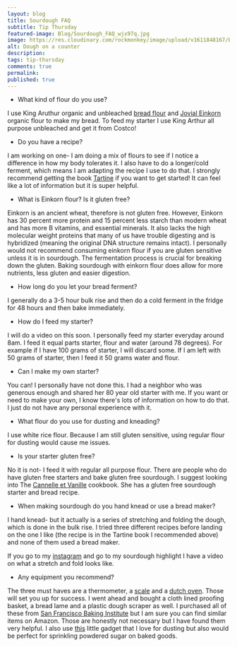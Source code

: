 ```yaml
---
layout: blog
title: Sourdough FAQ
subtitle: Tip Thursday
featured-image: Blog/Sourdough_FAQ_wjx97q.jpg
image: https://res.cloudinary.com/rockmonkey/image/upload/v1611848167/Blog/Sourdough_FAQ_wjx97q.jpg
alt: Dough on a counter
description:
tags: tip-thursday
comments: true
permalink:
published: true
---
```



* What kind of flour do you use?

I use King Aruthur organic and unbleached [bread flour](https://www.amazon.com/gp/product/B00374VKM8/ref=as_li_qf_asin_il_tl?ie=UTF8&tag=h3withlaura-20&creative=9325&linkCode=as2&creativeASIN=B00374VKM8&linkId=7a15a59c2d9628dd82f31b159076924a) and [Jovial Einkorn](https://www.amazon.com/gp/product/B01KQXOR1S/ref=as_li_qf_asin_il_tl?ie=UTF8&tag=h3withlaura-20&creative=9325&linkCode=as2&creativeASIN=B01KQXOR1S&linkId=ee1dfb89b72e8c92fbd9d0535d965a1b) organic flour to make my bread. To feed my starter I use King Arthur all purpose unbleached and get it from Costco!

* Do you have a recipe?

I am working on one- I am doing a mix of flours to see if I notice a difference in how my body tolerates it. I also have to do a longer/cold ferment, which means I am adapting the recipe I use to do that.
I strongly recommend getting the book [Tartine](https://www.amazon.com/gp/product/0811870413/ref=as_li_qf_asin_il_tl?ie=UTF8&tag=h3withlaura-20&creative=9325&linkCode=as2&creativeASIN=0811870413&linkId=231a05cc9181bd1fd450cde7bed81fe3) if you want to get started! It can feel like a lot of information but it is super helpful.

* What is Einkorn flour? Is it gluten free?

Einkorn is an ancient wheat, therefore is not gluten free. However, Einkorn has 30 percent more protein and 15 percent less starch than modern wheat and has more B vitamins, and essential minerals. It also lacks the high molecular weight proteins that many of us have trouble digesting and is hybridized (meaning the original DNA structure remains intact).
I personally would not recommend consuming einkorn flour if you are gluten sensitive unless it is in sourdough. The fermentation process is crucial for breaking down the gluten. Baking sourdough with einkorn flour does allow for more nutrients, less gluten and easier digestion.

* How long do you let your bread ferment?

I generally do a 3-5 hour bulk rise and then do a cold ferment in the fridge for 48 hours and then bake immediately.

* How do I feed my starter?

I will do a video on this soon. I personally feed my starter everyday around 8am. I feed it equal parts starter, flour and water (around 78 degrees).
For example if I have 100 grams of starter, I will discard some. If I am left with 50 grams of starter, then I feed it 50 grams water and flour.

* Can I make my own starter?

You can! I personally have not done this. I had a neighbor who was generous enough and shared her 80 year old starter with me. If you want or need to make your own, I know there's lots of information on how to do that. I just do not have any personal experience with it.

* What flour do you use for dusting and kneading?

I use white rice flour. Because I am still gluten sensitive, using regular flour for dusting would cause me issues.

* Is your starter gluten free?

No it is not- I feed it with regular all purpose flour. There are people who do have gluten free starters and bake gluten free sourdough. I suggest looking into The [Cannelle et Vanille](https://www.amazon.com/gp/product/1632172003/ref=as_li_qf_asin_il_tl?ie=UTF8&tag=h3withlaura-20&creative=9325&linkCode=as2&creativeASIN=1632172003&linkId=fd1550f3d10e44b903ad532bf9c64ac6) cookbook. She has a gluten free sourdough starter and bread recipe.

* When making sourdough do you hand knead or use a bread maker?

I hand knead- but it actually is a series of stretching and folding the dough, which is done in the bulk rise. I tried three different recipes before landing on the one I like (the recipe is in the Tartine book I recommended above) and none of them used a bread maker.

If you go to my [instagram](https://www.instagram.com/lauramsanders/) and go to my sourdough highlight I have a video on what a stretch and fold looks like.

* Any equipment you recommend?

The three must haves are a thermometer, a [scale](https://www.amazon.com/gp/product/B08DFCZXMC/ref=as_li_qf_asin_il_tl?ie=UTF8&tag=h3withlaura-20&creative=9325&linkCode=as2&creativeASIN=B08DFCZXMC&linkId=e5597d6a20d16925e793d255b41c2d10) and a [dutch oven](https://www.amazon.com/gp/product/B08DFCZXMC/ref=as_li_qf_asin_il_tl?ie=UTF8&tag=h3withlaura-20&creative=9325&linkCode=as2&creativeASIN=B08DFCZXMC&linkId=e5597d6a20d16925e793d255b41c2d10). Those will set you up for success. I went ahead and bought a cloth lined proofing basket, a bread lame and a plastic dough scraper as well. I purchased all of these from [San Francisco Baking Institute](https://sfbi.com/shop/) but I am sure you can find similar items on Amazon. Those are honestly not necessary but I have found them very helpful.
I also use [this](https://www.amazon.com/gp/product/B00NSQF7N8/ref=as_li_qf_asin_il_tl?ie=UTF8&tag=h3withlaura-20&creative=9325&linkCode=as2&creativeASIN=B00NSQF7N8&linkId=452cf8ddad1062df63b2ab31c56dad52) little gadget that I love for dusting but also would be perfect for sprinkling powdered sugar on baked goods.  
